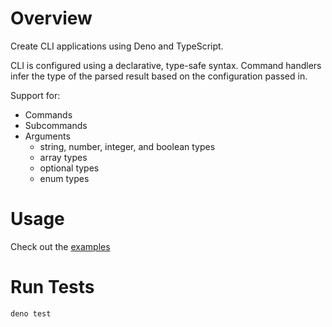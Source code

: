 # Overview

Create CLI applications using Deno and TypeScript.

CLI is configured using a declarative, type-safe syntax. Command handlers infer
the type of the parsed result based on the configuration passed in.

Support for:

- Commands
- Subcommands
- Arguments
  - string, number, integer, and boolean types
  - array types
  - optional types
  - enum types

# Usage

Check out the [examples](./examples)

# Run Tests

`deno test`
